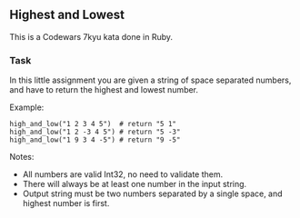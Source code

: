 ## Highest and Lowest

This is a Codewars 7kyu kata done in Ruby.

### Task

In this little assignment you are given a string of space separated numbers, and have to return the highest and lowest number.

Example:

```text
high_and_low("1 2 3 4 5")  # return "5 1"
high_and_low("1 2 -3 4 5") # return "5 -3"
high_and_low("1 9 3 4 -5") # return "9 -5"
```

Notes:

- All numbers are valid Int32, no need to validate them.
- There will always be at least one number in the input string.
- Output string must be two numbers separated by a single space, and highest number is first.
